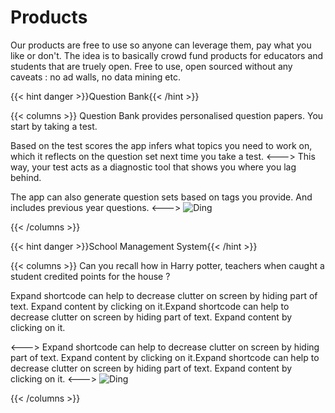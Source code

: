 # Products

Our products are free to use so anyone can leverage them, pay what you like or don't. The idea is to basically crowd fund products for educators and students that are truely open. Free to use, open sourced without any caveats : no ad walls, no data mining etc. 

{{< hint danger >}}Question Bank{{< /hint >}}

{{< columns >}}
Question Bank provides personalised question papers. You start by taking a test.

Based on the test scores the app infers what topics you need to work on, which it reflects on the question set next time you take a test. 
<--->
This way, your test acts as a diagnostic tool that shows you where you lag behind.

The app can also generate question sets based on tags you provide. And includes previous year questions.
<--->
![Ding](/images/bank.gif)

{{< /columns >}}

{{< hint danger >}}School Management System{{< /hint >}}

{{< columns >}}
Can you recall how in Harry potter, teachers when caught a student credited points for the house ?

Expand shortcode can help to decrease clutter on screen by hiding part of text. Expand content by clicking on it.Expand shortcode can help to decrease clutter on screen by hiding part of text. Expand content by clicking on it.

<--->
Expand shortcode can help to decrease clutter on screen by hiding part of text. Expand content by clicking on it.Expand shortcode can help to decrease clutter on screen by hiding part of text. Expand content by clicking on it.
<--->
![Ding](/images/manage.gif)

{{< /columns >}}